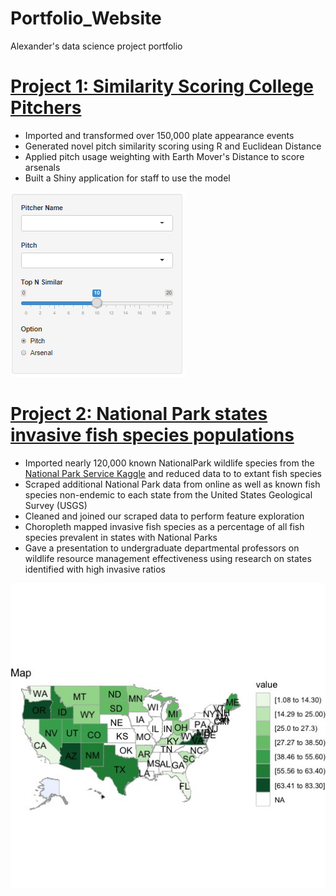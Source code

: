 # Portfolio_Website
Alexander's data science project portfolio

# [Project 1: Similarity Scoring College Pitchers](https://medium.com/iowabaseballmanagers/similarity-scoring-college-pitchers-8332fc5860b6)
* Imported and transformed over 150,000 plate appearance events
* Generated novel pitch similarity scoring using R and Euclidean Distance
* Applied pitch usage weighting with Earth Mover's Distance to score arsenals
* Built a Shiny application for staff to use the model

![](/images/PSShiny.png)


# [Project 2: National Park states invasive fish species populations](https://github.com/apalensky/Invasive_Fish_Project) 
* Imported nearly 120,000 known NationalPark wildlife species from the [National Park Service Kaggle](https://www.kaggle.com/nationalparkservice/park-biodiversity) and reduced data to to extant fish species
* Scraped additional National Park data from online as well as known fish species non-endemic to each state from the United States Geological Survey (USGS)
* Cleaned and joined our scraped data to perform feature exploration
* Choropleth mapped invasive fish species as a percentage of all fish species prevalent in states with National Parks
* Gave a presentation to undergraduate departmental professors on wildlife resource management effectiveness using research on states identified with high invasive ratios

![](/images/Choropleth_Map.jpeg)

